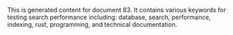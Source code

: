 This is generated content for document 83. It contains various keywords for testing search performance including: database, search, performance, indexing, rust, programming, and technical documentation.